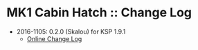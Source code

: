 # MK1 Cabin Hatch :: Change Log

* 2016-1105: 0.2.0 (Skalou) for KSP 1.9.1
	+ [Online Change Log](https://github.com/skalou/Mk1-Cabin-Hatch/blob/master/Mk1-Cabin-Hatch_Changelog)
